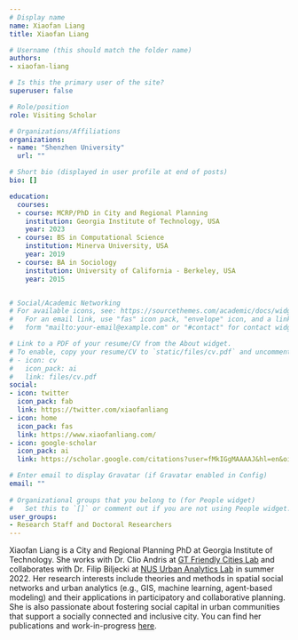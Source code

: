 ```yaml
---
# Display name
name: Xiaofan Liang
title: Xiaofan Liang

# Username (this should match the folder name)
authors:
- xiaofan-liang

# Is this the primary user of the site?
superuser: false

# Role/position
role: Visiting Scholar

# Organizations/Affiliations
organizations:
- name: "Shenzhen University"
  url: ""

# Short bio (displayed in user profile at end of posts)
bio: []

education:
  courses:
  - course: MCRP/PhD in City and Regional Planning
    institution: Georgia Institute of Technology, USA
    year: 2023
  - course: BS in Computational Science
    institution: Minerva University, USA
    year: 2019
  - course: BA in Sociology
    institution: University of California - Berkeley, USA
    year: 2015


# Social/Academic Networking
# For available icons, see: https://sourcethemes.com/academic/docs/widgets/#icons
#   For an email link, use "fas" icon pack, "envelope" icon, and a link in the
#   form "mailto:your-email@example.com" or "#contact" for contact widget.

# Link to a PDF of your resume/CV from the About widget.
# To enable, copy your resume/CV to `static/files/cv.pdf` and uncomment the lines below.  
# - icon: cv
#   icon_pack: ai
#   link: files/cv.pdf
social:
- icon: twitter
  icon_pack: fab
  link: https://twitter.com/xiaofanliang
- icon: home
  icon_pack: fas
  link: https://www.xiaofanliang.com/
- icon: google-scholar
  icon_pack: ai
  link: https://scholar.google.com/citations?user=fMkIGgMAAAAJ&hl=en&oi=ao

# Enter email to display Gravatar (if Gravatar enabled in Config)
email: ""
  
# Organizational groups that you belong to (for People widget)
#   Set this to `[]` or comment out if you are not using People widget.  
user_groups:
- Research Staff and Doctoral Researchers
---
```


Xiaofan Liang is a City and Regional Planning PhD at Georgia Institute of Technology.
She works with Dr. Clio Andris at [GT Friendly Cities Lab](http://friendlycities.gatech.edu) and collaborates with Dr. Filip Biljecki at [NUS Urban Analytics Lab](/) in summer 2022.
Her research interests include theories and methods in spatial social networks and urban analytics (e.g., GIS, machine learning, agent-based modeling) and their applications in participatory and collaborative planning.
She is also passionate about fostering social capital in urban communities that support a socially connected and inclusive city.
You can find her publications and work-in-progress [here](https://www.xiaofanliang.com/).

